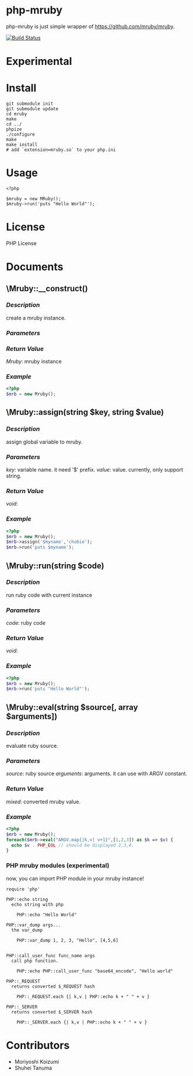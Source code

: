 # php-mruby

php-mruby is just simple wrapper of <https://github.com/mruby/mruby>.

[![Build Status](https://secure.travis-ci.org/chobie/php-mruby.png)](http://travis-ci.org/chobie/php-mruby)


# Experimental

# Install

````
git submodule init
git submodule update
cd mruby
make
cd ../
phpize
./configure
make
make install
# add `extension=mruby.so` to your php.ini
````

# Usage

````
<?php

$mruby = new MRuby();
$mruby->run('puts "Hello World"');
````

# License

PHP License


# Documents

## \Mruby::__construct()

### *Description*

create a mruby instance.

### *Parameters*

### *Return Value*

*Mruby*: mruby instance

### *Example*

````php
<?php
$mrb = new Mruby();
````

## \Mruby::assign(string $key, string $value)

### *Description*

assign global variable to mruby.

### *Parameters*

*key*: variable name. it need '$' prefix.
*value*: value. currently, only support string.

### *Return Value*

*void*:

### *Example*

````php
<?php
$mrb = new Mruby();
$mrb->assign('$myname','chobie');
$mrb->run('puts $myname');
````


## \Mruby::run(string $code)

### *Description*

run ruby code with current instance

### *Parameters*

*code*: ruby code

### *Return Value*

*void*:

### *Example*

````php
<?php
$mrb = new Mruby();
$mrb->run('puts "Hello World"');
````


## \Mruby::eval(string $source[, array $arguments])

### *Description*

evaluate ruby source.

### *Parameters*

*source*: ruby source
*arguments*: arguments. it can use with ARGV constant.

### *Return Value*

*mixed*: converted mruby value.

### *Example*

````php
<?php
$mrb = new Mruby();
foreach($mrb->eval("ARGV.map{|k,v| v+1}",[1,2,3]) as $k => $v) {
  echo $v . PHP_EOL // should be displayed 2,3,4.
}
````

### PHP mruby modules (experimental)

now, you can import PHP module in your mruby instance!

````
require 'php'

PHP::echo string
  echo string with php

    PHP::echo "Hello World"

PHP::var_dump args...
  the var_dump

    PHP::var_dump 1, 2, 3, "Hello", [4,5,6]


PHP::call_user_func func_name args
  call php function.

    PHP::echo PHP::call_user_func "base64_encode", "Hello world"

PHP::_REQUEST
  returns converted $_REQUEST hash
    
    PHP::_REQUEST.each {| k,v | PHP::echo k + " " + v }

PHP::_SERVER
  returns converted $_SERVER hash
    
    PHP::_SERVER.each {| k,v | PHP::echo k + " " + v }
````

# Contributors

* Moriyoshi Koizumi
* Shuhei Tanuma